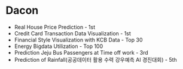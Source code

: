 # Dacon

- Real House Price Prediction - 1st
- Credit Card Transaction Data Visualization - 1st
- Financial Style Visualization with KCB Data - Top 30
- Energy Bigdata Utilization - Top 100
- Prediction Jeju Bus Passengers at Time off work - 3rd 
- Prediction of Rainfall(공공데이터 활용 수력 강우예측 AI 경진대회) - 5th 
